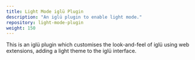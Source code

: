 ```yaml
---
title: Light Mode iglü Plugin
description: "An iglü plugin to enable light mode."
repository: light-mode-plugin
weight: 150
---
```


This is an iglü plugin which customises the look-and-feel of iglü using web
extensions, adding a light theme to the iglü interface.
